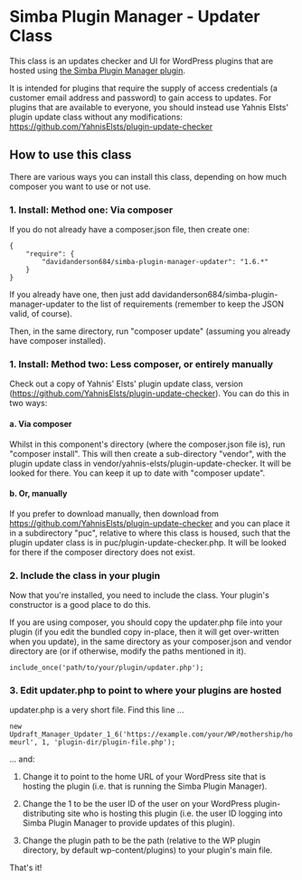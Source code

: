 # Simba Plugin Manager - Updater Class

This class is an updates checker and UI for WordPress plugins that are hosted using [the Simba Plugin Manager plugin](https://wordpress.org/plugins/simba-plugin-updates-manager/).

It is intended for plugins that require the supply of access credentials (a customer email address and password) to gain access to updates. For plugins that are available to everyone, you should instead use Yahnis Elsts' plugin update class without any modifications: https://github.com/YahnisElsts/plugin-update-checker

## How to use this class

There are various ways you can install this class, depending on how much composer you want to use or not use.

### 1. Install: Method one: Via composer

If you do not already have a composer.json file, then create one:

```
{
    "require": {
		"davidanderson684/simba-plugin-manager-updater": "1.6.*"
    }
}
```

If you already have one, then just add davidanderson684/simba-plugin-manager-updater to the list of requirements (remember to keep the JSON valid, of course).

Then, in the same directory, run "composer update" (assuming you already have composer installed).

### 1. Install: Method two: Less composer, or entirely manually

Check out a copy of Yahnis' Elsts' plugin update class, version (https://github.com/YahnisElsts/plugin-update-checker). You can do this in two ways:

#### a. Via composer

Whilst in this component's directory (where the composer.json file is), run "composer install". This will then create a sub-directory "vendor", with the plugin update class in vendor/yahnis-elsts/plugin-update-checker. It will be looked for there. You can keep it up to date with "composer update".

#### b. Or, manually

If you prefer to download manually, then download from https://github.com/YahnisElsts/plugin-update-checker and you can place it in a subdirectory "puc", relative to where this class is housed, such that the plugin updater class is in puc/plugin-update-checker.php. It will be looked for there if the composer directory does not exist.

### 2. Include the class in your plugin

Now that you're installed, you need to include the class. Your plugin's constructor is a good place to do this.

If you are using composer, you should copy the updater.php file into your plugin (if you edit the bundled copy in-place, then it will get over-written when you update), in the same directory as your composer.json and vendor directory are (or if otherwise, modify the paths mentioned in it).

`include_once('path/to/your/plugin/updater.php');`

### 3. Edit updater.php to point to where your plugins are hosted

updater.php is a very short file. Find this line ...

`new Updraft_Manager_Updater_1_6('https://example.com/your/WP/mothership/homeurl', 1, 'plugin-dir/plugin-file.php');`

... and:

1. Change it to point to the home URL of your WordPress site that is hosting the plugin (i.e. that is running the Simba Plugin Manager).

2. Change the 1 to be the user ID of the user on your WordPress plugin-distributing site who is hosting this plugin (i.e. the user ID logging into Simba Plugin Manager to provide updates of this plugin).

3. Change the plugin path to be the path (relative to the WP plugin directory, by default wp-content/plugins) to your plugin's main file.

That's it!
